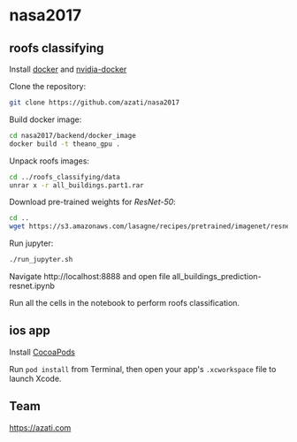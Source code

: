 # nasa2017

## roofs classifying

Install [docker](https://docs.docker.com/engine/installation/linux/ubuntu/#install-docker) and [nvidia-docker](https://github.com/NVIDIA/nvidia-docker)

Clone the repository:
```sh
git clone https://github.com/azati/nasa2017
```

Build docker image:
```sh
cd nasa2017/backend/docker_image
docker build -t theano_gpu .
```

Unpack roofs images:
```sh
cd ../roofs_classifying/data
unrar x -r all_buildings.part1.rar
```

Download pre-trained weights for *ResNet-50*:
```sh
cd ..
wget https://s3.amazonaws.com/lasagne/recipes/pretrained/imagenet/resnet50.pkl
```

Run jupyter:
```sh
./run_jupyter.sh
```

Navigate http://localhost:8888 and open file all_buildings_prediction-resnet.ipynb

Run all the cells in the notebook to perform roofs classification.

## ios app

Install [CocoaPods](http://cocoapods.org)

Run `pod install` from Terminal, then open your app's `.xcworkspace` file to launch Xcode.

## Team 
https://azati.com 
